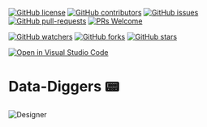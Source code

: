 [![GitHub license](https://img.shields.io/github/license/SINGHxTUSHAR/Data-Diggers.svg)](https://github.com/SINGHxTUSHAR/Data-Diggers/blob/main/LICENSE)
[![GitHub contributors](https://img.shields.io/github/contributors/SINGHxTUSHAR/Data-Diggers.svg)](https://GitHub.com/SINGHxTUSHAR/Data-Diggers/graphs/contributors/)
[![GitHub issues](https://img.shields.io/github/issues/SINGHxTUSHAR/Data-Diggers.svg)](https://GitHub.com/SINGHxTUSHAR/Data-Diggers/issues/)
[![GitHub pull-requests](https://img.shields.io/github/issues-pr/SINGHxTUSHAR/Data-Diggers.svg)](https://GitHub.com/SINGHxTUSHAR/Data-Diggers/pulls/)
[![PRs Welcome](https://img.shields.io/badge/PRs-welcome-brightgreen.svg?style=flat-square)](http://makeapullrequest.com)


[![GitHub watchers](https://img.shields.io/github/watchers/SINGHxTUSHAR/Data-Diggers.svg?style=social&label=Watch&maxAge=2592000)](https://GitHub.com/SINGHxTUSHAR/Data-Diggers/watchers/)
[![GitHub forks](https://img.shields.io/github/forks/SINGHxTUSHAR/Data-Diggers.svg?style=social&label=Fork&maxAge=2592000)](https://GitHub.com/SINGHxTUSHAR/Data-Diggers/network/)
[![GitHub stars](https://img.shields.io/github/stars/SINGHxTUSHAR/Data-Diggers.svg?style=social&label=Star&maxAge=2592000)](https://GitHub.com/SINGHxTUSHAR/Data-Diggers/stargazers/)

[![Open in Visual Studio Code](https://img.shields.io/static/v1?logo=visualstudiocode&label=&message=Open%20in%20Visual%20Studio%20Code&labelColor=2c2c32&color=007acc&logoColor=007acc)](https://open.vscode.dev/SINGHxTUSHAR/Data-Diggers)

# Data-Diggers 📟
![Designer](https://github.com/SINGHxTUSHAR/Data-Diggers/assets/113624520/7727233e-2ead-44e0-ad4e-9234c0d9d8e3)



